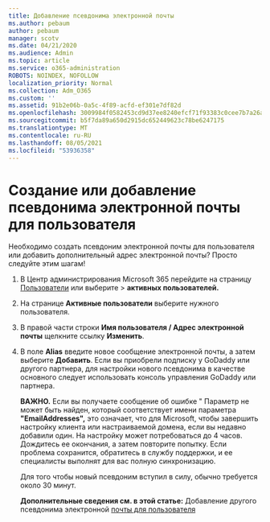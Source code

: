 ```yaml
---
title: Добавление псевдонима электронной почты
ms.author: pebaum
author: pebaum
manager: scotv
ms.date: 04/21/2020
ms.audience: Admin
ms.topic: article
ms.service: o365-administration
ROBOTS: NOINDEX, NOFOLLOW
localization_priority: Normal
ms.collection: Adm_O365
ms.custom: ''
ms.assetid: 91b2e06b-0a5c-4f89-acfd-ef301e7df82d
ms.openlocfilehash: 3009984f0582453cd9d37ee8240efcf71f93383c0cee7b7a26a629a963ba0091
ms.sourcegitcommit: b5f7da89a650d2915dc652449623c78be6247175
ms.translationtype: MT
ms.contentlocale: ru-RU
ms.lasthandoff: 08/05/2021
ms.locfileid: "53936358"
---
```

# <a name="create-or-add-an-email-alias-for-a-user"></a>Создание или добавление псевдонима электронной почты для пользователя

Необходимо создать псевдоним электронной почты для пользователя или добавить дополнительный адрес электронной почты? Просто следуйте этим шагам!
  
1. В Центр администрирования Microsoft 365 перейдите на страницу [Пользователи](https://go.microsoft.com/fwlink/p/?linkid=834822) или выберите   >  **активных пользователей.**
    
2. На странице **Активные пользователи** выберите нужного пользователя. 
    
3. В правой части строки **Имя пользователя / Адрес электронной почты** щелкните ссылку **Изменить**.
    
4. В поле **Alias** введите новое сообщение электронной почты, а затем выберите **Добавить**. Если вы приобрели подписку у GoDaddy или другого партнера, для настройки нового псевдонима в качестве основного следует использовать консоль управления GoDaddy или партнера. 
    
    **ВАЖНО.** Если вы получаете сообщение об ошибке " Параметр не может быть найден, который соответствует имени параметра **"EmailAddresses",** это означает, что для Microsoft, чтобы завершить настройку клиента или настраиваемой домена, если вы недавно добавили один. На настройку может потребоваться до 4 часов. Дождитесь ее окончания, а затем повторите попытку. Если проблема сохранится, обратитесь в службу поддержки, и ее специалисты выполнят для вас полную синхронизацию.
    
    Для того чтобы новый псевдоним вступил в силу, обычно требуется около 30 минут.
    
    **Дополнительные сведения см. в этой статье:** Добавление другого псевдонима электронной [почты для пользователя](https://docs.microsoft.com/microsoft-365/admin/email/add-another-email-alias-for-a-user)
    


